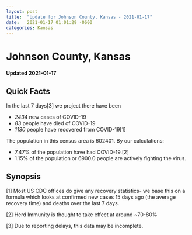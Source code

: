 ```yaml
---
layout: post
title:  "Update for Johnson County, Kansas - 2021-01-17"
date:   2021-01-17 01:01:29 -0600
categories: Kansas
---
```


# Johnson County, Kansas
#### Updated 2021-01-17

## Quick Facts

In the last 7 days[3] we project there have been
- *2434* new cases of COVID-19
- *83* people have died of COVID-19
- *1130* people have recovered from COVID-19[1]

The population in this census area is 602401. By our calculations:
- 7.47% of the population have had COVID-19.[2]
- 1.15% of the population or 6900.0 people are actively fighting the virus.

## Synopsis




[1] Most US CDC offices do give any recovery statistics- we base this on a formula which looks at confirmed new cases
15 days ago (the average recovery time) and deaths over the last 7 days.

[2] Herd Immunity is thought to take effect at around ~70-80%

[3] Due to reporting delays, this data may be incomplete.
 
    